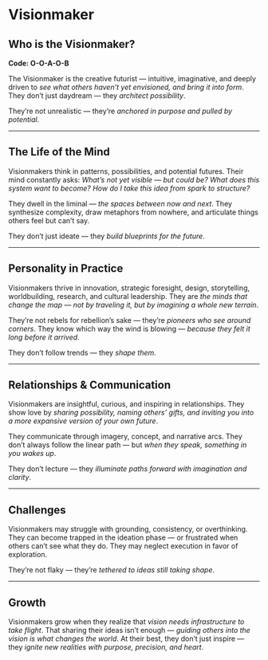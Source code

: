 # Visionmaker
## Who is the Visionmaker?
**Code: O-O-A-O-B**

The Visionmaker is the creative futurist — intuitive, imaginative, and deeply driven to *see what others haven’t yet envisioned, and bring it into form*. They don’t just daydream — they *architect possibility*.

They’re not unrealistic — they’re *anchored in purpose and pulled by potential*.

---

## The Life of the Mind

Visionmakers think in patterns, possibilities, and potential futures. Their mind constantly asks: *What’s not yet visible — but could be? What does this system want to become? How do I take this idea from spark to structure?*

They dwell in the liminal — *the spaces between now and next*. They synthesize complexity, draw metaphors from nowhere, and articulate things others feel but can’t say.

They don’t just ideate — they *build blueprints for the future*.

---

## Personality in Practice

Visionmakers thrive in innovation, strategic foresight, design, storytelling, worldbuilding, research, and cultural leadership. They are *the minds that change the map — not by traveling it, but by imagining a whole new terrain*.

They’re not rebels for rebellion’s sake — they’re *pioneers who see around corners*. They know which way the wind is blowing — *because they felt it long before it arrived*.

They don’t follow trends — they *shape them*.

---

## Relationships & Communication

Visionmakers are insightful, curious, and inspiring in relationships. They show love by *sharing possibility, naming others’ gifts, and inviting you into a more expansive version of your own future*.

They communicate through imagery, concept, and narrative arcs. They don’t always follow the linear path — but *when they speak, something in you wakes up*.

They don’t lecture — they *illuminate paths forward with imagination and clarity*.

---

## Challenges

Visionmakers may struggle with grounding, consistency, or overthinking. They can become trapped in the ideation phase — or frustrated when others can’t see what they do. They may neglect execution in favor of exploration.

They’re not flaky — they’re *tethered to ideas still taking shape*.

---

## Growth

Visionmakers grow when they realize that *vision needs infrastructure to take flight*. That sharing their ideas isn’t enough — *guiding others into the vision is what changes the world*. At their best, they don’t just inspire — they *ignite new realities with purpose, precision, and heart*.
